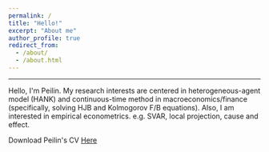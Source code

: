```yaml
---
permalink: /
title: "Hello!"
excerpt: "About me"
author_profile: true
redirect_from: 
  - /about/
  - /about.html
---
```

------

Hello, I'm Peilin. My research interests are centered in heterogeneous-agent model (HANK) and continuous-time method in macroeconomics/finance (specifically, solving HJB and Kolmogorov F/B equations). Also, I am interested in empirical econometrics. e.g. SVAR, local projection, cause and effect. 

Download Peilin's CV [Here](https://tteclinc.github.io/peilinyang//files/CV.pdf)

